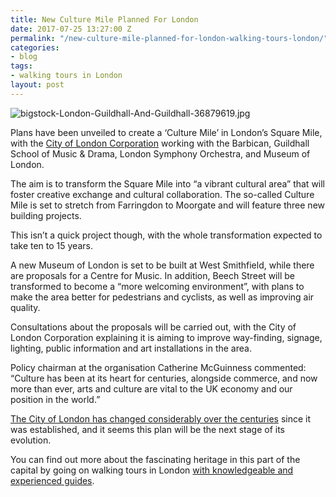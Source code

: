 ```yaml
---
title: New Culture Mile Planned For London
date: 2017-07-25 13:27:00 Z
permalink: "/new-culture-mile-planned-for-london-walking-tours-london/"
categories:
- blog
tags:
- walking tours in London
layout: post
---
```


![bigstock-London-Guildhall-And-Guildhall-36879619.jpg](/uploads/bigstock-London-Guildhall-And-Guildhall-36879619.jpg)

Plans have been unveiled to create a ‘Culture Mile’ in London’s Square Mile, with the [City of London Corporation](http://news.cityoflondon.gov.uk/culture-mile--a-major-destination-for-culture-and-creativity-in-the-heart-of-the-square-mile/) working with the Barbican, Guildhall School of Music & Drama, London Symphony Orchestra, and Museum of London.

The aim is to transform the Square Mile into “a vibrant cultural area” that will foster creative exchange and cultural collaboration. The so-called Culture Mile is set to stretch from Farringdon to Moorgate and will feature three new building projects.

This isn’t a quick project though, with the whole transformation expected to take ten to 15 years. 

A new Museum of London is set to be built at West Smithfield, while there are proposals for a Centre for Music. In addition, Beech Street will be transformed to become a “more welcoming environment”, with plans to make the area better for pedestrians and cyclists, as well as improving air quality.

Consultations about the proposals will be carried out, with the City of London Corporation explaining it is aiming to improve way-finding, signage, lighting, public information and art installations in the area.

Policy chairman at the organisation Catherine McGuinness commented: “Culture has been at its heart for centuries, alongside commerce, and now more than ever, arts and culture are vital to the UK economy and our position in the world.”

[The City of London has changed considerably over the centuries](http://www.insider-london.co.uk/discover-the-changing-face-of-the-city-of-london-history-tour/) since it was established, and it seems this plan will be the next stage of its evolution. 

You can find out more about the fascinating heritage in this part of the capital by going on walking tours in London [with knowledgeable and experienced guides](http://www.insider-london.co.uk/). 
